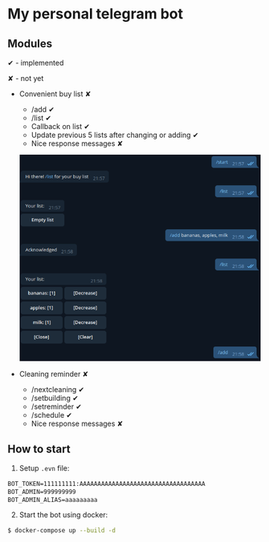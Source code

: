 My personal telegram bot
====

## Modules
✔ - implemented

✘ - not yet

+ Convenient buy list ✘
    + /add ✔
    + /list ✔
    + Callback on list ✔
    + Update previous 5 lists after changing or adding ✔
    + Nice response messages ✘
    
    ![](media/example_buylist.png)

+ Cleaning reminder ✘
    + /nextcleaning ✔
    + /setbuilding ✔
    + /setreminder ✔
    + /schedule ✔
    + Nice response messages ✘

## How to start
1. Setup `.evn` file:
```
BOT_TOKEN=111111111:AAAAAAAAAAAAAAAAAAAAAAAAAAAAAAAAAAA
BOT_ADMIN=999999999
BOT_ADMIN_ALIAS=aaaaaaaaa
```
2. Start the bot using docker:

```bash
$ docker-compose up --build -d
```
